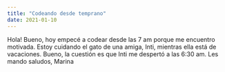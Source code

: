 ```yaml
---
title: "Codeando desde temprano"
date: 2021-01-10
---
```


Hola! Bueno, hoy empecé a codear desde las 7 am porque me encuentro motivada.
Estoy cuidando el gato de una amiga, Inti, mientras ella está de vacaciones.
Bueno, la cuestión es que Inti me despertó a las 6:30 am.
Les mando saludos,
Marina
